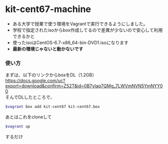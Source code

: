 # kit-cent67-machine
+ ある大学で授業で使う環境をVagrantで実行できるようにしました。
+ 学校で指定されたisoからbox作成してるので差異が少ないので安心して利用できるかと
+ 使ったisoはCentOS-6.7-x86_64-bin-DVD1.isoになります
+ **最新の環境じゃないと動かないです**

### 使い方

まずは、以下のリンクからboxをDL（1.2GB）  
https://docs.google.com/uc?export=download&confirm=Z52T&id=0B7yIaq7QMg_7LWVmNVN5YmNYY00  
そんでDLしたところで、

```bash
$vagrant box add kit-cent67 kit-cent67.box
```
あとはこれをcloneして
```bash
$vagrant up
```
するだけ
